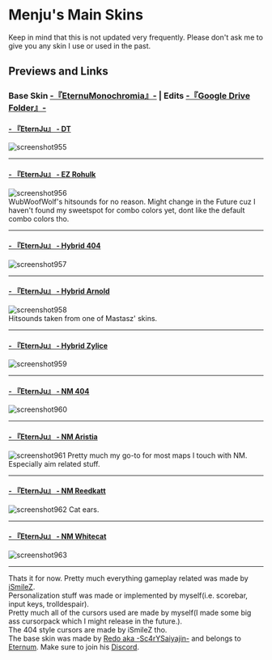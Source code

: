 # Menju's Main Skins
Keep in mind that this is not updated very frequently. Please don't ask me to give you any skin I use or used in the past.  
## Previews and Links  
### Base Skin [-『EternuMonochromia』-](http://skin.eternum.live/) | Edits [-『Google Drive Folder』-](https://drive.google.com/drive/folders/1kOCR5cvOe69sSQIiue7iJXYZVe9fXG-T?usp=sharing)


#### [- 『EternJu』 - DT](https://drive.google.com/file/d/1q8Wnfx8qZlGByq2BO9WLE8YXA-DpEEwD/view?usp=sharing)  
![screenshot955](https://user-images.githubusercontent.com/115947237/198083484-5e8749bf-7803-426b-a71a-6fe820ebe595.png)  
____

#### [- 『EternJu』 - EZ Rohulk](https://drive.google.com/file/d/15rw47NYS2VimbJw2VZdRyJt4CfgA6lcs/view?usp=sharing)  
![screenshot956](https://user-images.githubusercontent.com/115947237/198083803-28b30ab3-5a4e-45f5-894e-f112fe70814d.png)  
WubWoofWolf's hitsounds for no reason. Might change in the Future cuz I haven't found my sweetspot for combo colors yet, dont like the default combo colors tho.
____

#### [- 『EternJu』 - Hybrid 404](https://drive.google.com/file/d/1B_eq3bJBbCm7mcSF2JKOoKqy41bolmfV/view?usp=sharing)  
![screenshot957](https://user-images.githubusercontent.com/115947237/198084661-4703f164-34ea-469e-b7d4-977b8a6b9188.png)  
____

#### [- 『EternJu』 - Hybrid Arnold](https://drive.google.com/file/d/1BruQYFgMJPpDjzXCXXlHI7NSwqKFpZ3f/view?usp=sharing)  
![screenshot958](https://user-images.githubusercontent.com/115947237/198085457-19b91ba2-eee7-4370-b606-d1d6c4299599.png)  
Hitsounds taken from one of Mastasz' skins.
____

#### [- 『EternJu』 - Hybrid Zylice](https://drive.google.com/file/d/1Zby--bdO3Mtys9y6V7g_y6AopjB0-UFX/view?usp=sharing)  
![screenshot959](https://user-images.githubusercontent.com/115947237/198085678-6b99a9c5-6f0b-4511-955b-5968046b30d1.png)  
____

#### [- 『EternJu』 - NM 404](https://drive.google.com/file/d/1N0QU0BaJ-jWoJSrKzMxZMfFeBmnjYczc/view?usp=sharing)  
![screenshot960](https://user-images.githubusercontent.com/115947237/198085858-d620eaf2-cc6d-4073-aa8f-8d0edf4326be.png)  
____

#### [- 『EternJu』 - NM Aristia](https://drive.google.com/file/d/1XrapI6NB4GbGsRM66XGb5Pszqf43XWuL/view?usp=sharing)
![screenshot961](https://user-images.githubusercontent.com/115947237/198087101-5a7ecc3a-c79c-442a-bb60-8e3fcbff0ece.png)
Pretty much my go-to for most maps I touch with NM. Especially aim related stuff.
____

#### [- 『EternJu』 - NM Reedkatt](https://drive.google.com/file/d/1uoJIrPUcUffS4FEDJWenvkGkCzLH5t6F/view?usp=sharing)
![screenshot962](https://user-images.githubusercontent.com/115947237/198087691-77481974-2cc3-4a41-a50a-c13904b52a6d.png)
Cat ears.
____

#### [- 『EternJu』 - NM Whitecat](https://drive.google.com/file/d/11Q784dnNtNuH6ngGX1ODWCQzw-ZsAFfO/view?usp=sharing)
![screenshot963](https://user-images.githubusercontent.com/115947237/198088024-f49444af-af54-498d-8bc5-ae2acea71deb.png)
____


Thats it for now. Pretty much everything gameplay related was made by [iSmileZ](https://twitter.com/SZskins).  
Personalization stuff was made or implemented by myself(i.e. scorebar, input keys, trolldespair).  
Pretty much all of the cursors used are made by myself(I made some big ass cursorpack which I might release in the future.).  
The 404 style cursors are made by iSmileZ tho.  
The base skin was made by [Redo aka -Sc4rYSaiyajin-](https://twitter.com/R3do_) and belongs to [Eternum](https://www.twitch.tv/eternum). Make sure to join his [Discord](https://discord.gg/Cf6SrMh).
